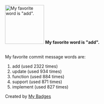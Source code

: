<img src="https://my-badges.github.io/my-badges/favorite-word.png" alt="My favorite word is &quot;add&quot;." title="My favorite word is &quot;add&quot;." width="128">
<strong>My favorite word is &quot;add&quot;.</strong>
<br><br>

My favorite commit message words are:

1. add (used 2322 times)
2. update (used 934 times)
3. function (used 884 times)
4. support (used 871 times)
5. implement (used 827 times)


Created by <a href="https://github.com/my-badges/my-badges">My Badges</a>